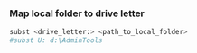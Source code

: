 ### Map local folder to drive letter
```bash
subst <drive_letter:> <path_to_local_folder>
#subst U: d:\AdminTools
```

